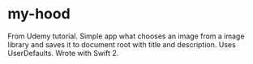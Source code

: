 # my-hood
From Udemy tutorial. Simple app what chooses an image from a image library and saves it to document root with title and description. Uses UserDefaults. Wrote with Swift 2.
